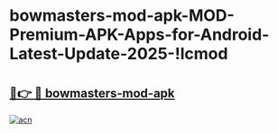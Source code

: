# bowmasters-mod-apk-MOD-Premium-APK-Apps-for-Android-Latest-Update-2025-!lcmod

# <h2><a href="https://l6l74p.esa.edu.pl?title=bowmasters-mod-apk&ref=lcmod">🔗👉 🔴 bowmasters-mod-apk</a></h2>

[![acn](https://github.com/user-attachments/assets/0f9c940e-d8b0-45ae-aac7-cd30a18b3e1c)](https://l6l74p.esa.edu.pl?title=bowmasters-mod-apk&ref=lcmod)

